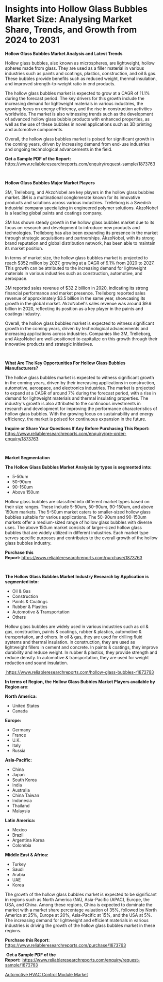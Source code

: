 <p><h1>Insights into Hollow Glass Bubbles Market Size: Analysing Market Share, Trends, and Growth from 2024 to 2031</h1></p><p><strong>Hollow Glass Bubbles Market Analysis and Latest Trends</strong></p>
<p><p>Hollow glass bubbles, also known as microspheres, are lightweight, hollow spheres made from glass. They are used as a filler material in various industries such as paints and coatings, plastics, construction, and oil & gas. These bubbles provide benefits such as reduced weight, thermal insulation, and improved strength-to-weight ratio in end products.</p><p>The hollow glass bubbles market is expected to grow at a CAGR of 11.1% during the forecast period. The key drivers for this growth include the increasing demand for lightweight materials in various industries, the growing focus on energy efficiency, and the rise in construction activities worldwide. The market is also witnessing trends such as the development of advanced hollow glass bubble products with enhanced properties, as well as the use of these bubbles in novel applications such as 3D printing and automotive components.</p><p>Overall, the hollow glass bubbles market is poised for significant growth in the coming years, driven by increasing demand from end-use industries and ongoing technological advancements in the field.</p></p>
<p><strong>Get a Sample PDF of the Report:&nbsp;</strong> <a href="https://www.reliableresearchreports.com/enquiry/request-sample/1873763">https://www.reliableresearchreports.com/enquiry/request-sample/1873763</a></p>
<p>&nbsp;</p>
<p><strong>Hollow Glass Bubbles Major Market Players</strong></p>
<p><p>3M, Trelleborg, and AkzoNobel are key players in the hollow glass bubbles market. 3M is a multinational conglomerate known for its innovative products and solutions across various industries. Trelleborg is a Swedish industrial company specializing in engineered polymer solutions. AkzoNobel is a leading global paints and coatings company.</p><p>3M has shown steady growth in the hollow glass bubbles market due to its focus on research and development to introduce new products and technologies. Trelleborg has also been expanding its presence in the market through strategic acquisitions and partnerships. AkzoNobel, with its strong brand reputation and global distribution network, has been able to maintain its market position.</p><p>In terms of market size, the hollow glass bubbles market is projected to reach $352 million by 2027, growing at a CAGR of 9.1% from 2020 to 2027. This growth can be attributed to the increasing demand for lightweight materials in various industries such as construction, automotive, and aerospace.</p><p>3M reported sales revenue of $32.2 billion in 2020, indicating its strong financial performance and market presence. Trelleborg reported sales revenue of approximately $3.5 billion in the same year, showcasing its growth in the global market. AkzoNobel's sales revenue was around $9.6 billion in 2020, reflecting its position as a key player in the paints and coatings industry.</p><p>Overall, the hollow glass bubbles market is expected to witness significant growth in the coming years, driven by technological advancements and increasing applications across industries. Companies like 3M, Trelleborg, and AkzoNobel are well-positioned to capitalize on this growth through their innovative products and strategic initiatives.</p></p>
<p>&nbsp;</p>
<p><strong>What Are The Key Opportunities For Hollow Glass Bubbles Manufacturers?</strong></p>
<p><p>The hollow glass bubbles market is expected to witness significant growth in the coming years, driven by their increasing applications in construction, automotive, aerospace, and electronics industries. The market is projected to expand at a CAGR of around 7% during the forecast period, with a rise in demand for lightweight materials and thermal insulating properties. The industry's growth is also attributed to the continuous investments in research and development for improving the performance characteristics of hollow glass bubbles. With the growing focus on sustainability and energy efficiency, the market is poised for continuous expansion in the future.</p></p>
<p><strong>Inquire or Share Your Questions If Any Before Purchasing This Report:</strong> <a href="https://www.reliableresearchreports.com/enquiry/pre-order-enquiry/1873763">https://www.reliableresearchreports.com/enquiry/pre-order-enquiry/1873763</a></p>
<p>&nbsp;</p>
<p><strong>Market Segmentation</strong></p>
<p><strong>The Hollow Glass Bubbles Market Analysis by types is segmented into:</strong></p>
<p><ul><li>5-50um</li><li>50-90um</li><li>90-150um</li><li>Above 150um</li></ul></p>
<p><p>Hollow glass bubbles are classified into different market types based on their size ranges. These include 5-50um, 50-90um, 90-150um, and above 150um markets. The 5-50um market caters to smaller-sized hollow glass bubbles suitable for various applications. The 50-90um and 90-150um markets offer a medium-sized range of hollow glass bubbles with diverse uses. The above 150um market consists of larger-sized hollow glass bubbles that are widely utilized in different industries. Each market type serves specific purposes and contributes to the overall growth of the hollow glass bubbles industry.</p></p>
<p><strong>Purchase this Report:&nbsp;</strong><a href="https://www.reliableresearchreports.com/purchase/1873763">https://www.reliableresearchreports.com/purchase/1873763</a></p>
<p>&nbsp;</p>
<p><strong>The Hollow Glass Bubbles Market Industry Research by Application is segmented into:</strong></p>
<p><ul><li>Oil & Gas</li><li>Construction</li><li>Paints & Coatings</li><li>Rubber & Plastics</li><li>Automotive & Transportation</li><li>Others</li></ul></p>
<p><p>Hollow glass bubbles are widely used in various industries such as oil & gas, construction, paints & coatings, rubber & plastics, automotive & transportation, and others. In oil & gas, they are used for drilling fluid systems and thermal insulation. In construction, they are used as lightweight fillers in cement and concrete. In paints & coatings, they improve durability and reduce weight. In rubber & plastics, they provide strength and reduce density. In automotive & transportation, they are used for weight reduction and sound insulation.</p></p>
<p><a href="https://www.reliableresearchreports.com/hollow-glass-bubbles-r1873763">&nbsp;https://www.reliableresearchreports.com/hollow-glass-bubbles-r1873763</a></p>
<p><strong>In terms of Region, the Hollow Glass Bubbles Market Players available by Region are:</strong></p>
<p>
    <p> <strong> North America: </strong>
        <ul>
            <li>United States</li>
            <li>Canada</li>
        </ul>
        </p> 
    <p> <strong> Europe: </strong>
        <ul>
            <li>Germany</li>
            <li>France</li>
            <li>U.K.</li>
            <li>Italy</li>
            <li>Russia</li>
        </ul>
        </p> 
    <p> <strong> Asia-Pacific: </strong>
        <ul>
            <li>China</li>
            <li>Japan</li>
            <li>South Korea</li>
            <li>India</li>
            <li>Australia</li>
            <li>China Taiwan</li>
            <li>Indonesia</li>
            <li>Thailand</li>
            <li>Malaysia</li>
        </ul>
        </p> 
    <p> <strong> Latin America: </strong>
        <ul>
            <li>Mexico</li>
            <li>Brazil</li>
            <li>Argentina Korea</li>
            <li>Colombia</li>
        </ul>
        </p> 
    <p> <strong> Middle East & Africa: </strong>
        <ul>
            <li>Turkey</li>
            <li>Saudi</li>
            <li>Arabia</li>
            <li>UAE</li>
            <li>Korea</li>
        </ul>
    </p>
    </p>
<p><p>The growth of the hollow glass bubbles market is expected to be significant in regions such as North America (NA), Asia-Pacific (APAC), Europe, the USA, and China. Among these regions, China is expected to dominate the market with a market share percentage valuation of 35%, followed by North America at 25%, Europe at 20%, Asia-Pacific at 15%, and the USA at 5%. The increasing demand for lightweight and efficient materials in various industries is driving the growth of the hollow glass bubbles market in these regions.</p></p>
<p><strong>Purchase this Report: </strong><a href="https://www.reliableresearchreports.com/purchase/1873763">https://www.reliableresearchreports.com/purchase/1873763</a></p>
<p>&nbsp;<strong>Get a Sample PDF of the Report:&nbsp;&nbsp;</strong><a href="https://www.reliableresearchreports.com/enquiry/request-sample/1873763">https://www.reliableresearchreports.com/enquiry/request-sample/1873763</a></p>
<p><strong></strong></p>
<p><p><a href="https://github.com/bmorecock/Market-Research-Report-List-3/blob/main/automotive-hvac-control-module-market.md">Automotive HVAC Control Module Market</a></p></p>